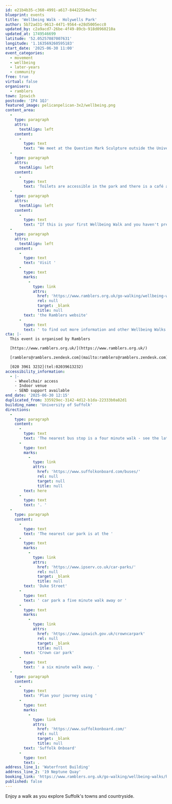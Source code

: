 ```yaml
---
id: e21b4b35-c360-4991-a617-844225b4e7ec
blueprint: events
title: 'Wellbeing Walk - Holywells Park'
author: 5b72ad31-9613-4471-9564-e28d5005ecc0
updated_by: c2a9acd7-26be-4f49-89cb-918d0960210a
updated_at: 1749546699
latitude: '52.05257087007631'
longitude: '1.163569260595183'
start_date: '2025-06-30 11:00'
event_categories:
  - movement
  - wellbeing
  - later-years
  - community
free: true
virtual: false
organisers:
  - ramblers
town: Ipswich
postcode: 'IP4 1QJ'
featured_image: pelicanpelican-3x2/wellbeing.png
content_area:
  -
    type: paragraph
    attrs:
      textAlign: left
    content:
      -
        type: text
        text: "We meet at the Question Mark Sculpture outside the University of Suffolk building on the Waterfront.\_"
  -
    type: paragraph
    attrs:
      textAlign: left
    content:
      -
        type: text
        text: 'Toilets are accessible in the park and there is a café at the end of walk.'
  -
    type: paragraph
    attrs:
      textAlign: left
    content:
      -
        type: text
        text: "If this is your first Wellbeing Walk and you haven't pre-registered, your walk leader will ask you to complete a New Walker Registration Form before the walk starts."
  -
    type: paragraph
    attrs:
      textAlign: left
    content:
      -
        type: text
        text: 'Visit '
      -
        type: text
        marks:
          -
            type: link
            attrs:
              href: 'https://www.ramblers.org.uk/go-walking/wellbeing-walks-groups/ramblers-wellbeing-walks-suffolk'
              rel: null
              target: _blank
              title: null
        text: 'the Ramblers website'
      -
        type: text
        text: ' to find out more information and other Wellbeing Walks. '
cta: |-
  This event is organised by Ramblers

  [https://www.ramblers.org.uk/](https://www.ramblers.org.uk/) 

  [ramblers@ramblers.zendesk.com](mailto:ramblers@ramblers.zendesk.com)

  [020 3961 3232](tel:02039613232)
accessibility_information:
  - |-
    - Wheelchair access
    - Indoor venue
    - SEND support available
end_date: '2025-06-30 12:15'
duplicated_from: 335929ec-3142-4d12-b1da-22333b0a82d1
building_name: 'University of Suffolk'
directions:
  -
    type: paragraph
    content:
      -
        type: text
        text: 'The nearest bus stop is a four minute walk - see the latest bus timetables '
      -
        type: text
        marks:
          -
            type: link
            attrs:
              href: 'https://www.suffolkonboard.com/buses/'
              rel: null
              target: null
              title: null
        text: here
      -
        type: text
        text: '. '
  -
    type: paragraph
    content:
      -
        type: text
        text: 'The nearest car park is at the '
      -
        type: text
        marks:
          -
            type: link
            attrs:
              href: 'https://www.ipserv.co.uk/car-parks/'
              rel: null
              target: _blank
              title: null
        text: 'Duke Street'
      -
        type: text
        text: ' car park a five minute walk away or '
      -
        type: text
        marks:
          -
            type: link
            attrs:
              href: 'https://www.ipswich.gov.uk/crowncarpark'
              rel: null
              target: _blank
              title: null
        text: 'Crown car park'
      -
        type: text
        text: ' a six minute walk away. '
  -
    type: paragraph
    content:
      -
        type: text
        text: 'Plan your journey using '
      -
        type: text
        marks:
          -
            type: link
            attrs:
              href: 'https://www.suffolkonboard.com/'
              rel: null
              target: _blank
              title: null
        text: 'Suffolk Onboard'
      -
        type: text
        text: .
address_line_1: 'Waterfront Building'
address_line_2: '19 Neptune Quay'
booking_link: 'https://www.ramblers.org.uk/go-walking/wellbeing-walks/holywells-park-and-waterfront-52'
published: false
---
```

Enjoy a walk as you explore Suffolk's towns and countryside.